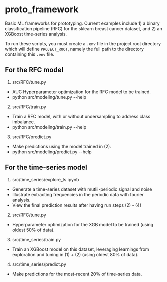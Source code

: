 # proto_framework
Basic ML frameworks for prototyping.  Current examples include 1) a binary classification pipeline
(RFC) for the sklearn breast cancer dataset, and 2) an XGBoost time-series analysis.

To run these scripts, you must create a `.env` file in the project root directory which will define
`PROJECT_ROOT`, namely the full path to the directory containing this `.env` file.

## For the RFC model

1) src/RFC/tune.py
- AUC Hyperparameter optimization for the RFC model to be trained.
- python src/modeling/tune.py --help


2) src/RFC/train.py
- Train a RFC model, with or without undersampling to address class imbalance.
- python src/modeling/train.py --help


3) src/RFC/predict.py
- Make predictions using the model trained in (2).
- python src/modeling/predict.py --help


## For the time-series model

1) src/time_series/explore_ts.ipynb
- Generate a time-series dataset with mutlii-periodic signal and noise
- Illustrate extracting frequencies in the periodic data with fourier analysis.
- View the final prediction results after having run steps (2) - (4)

2) src/RFC/tune.py
- Hyperparameter optimization for the XGB model to be trained (using oldest 50% of data).

3) src/time_series/train.py
- Train an XGBoost model on this dataset, leveraging learnings from exploration and tuning in (1) +
(2) (using oldest 80% of data).

4) src/time_series/predict.py
- Make predictions for the most-recent 20% of time-series data.
